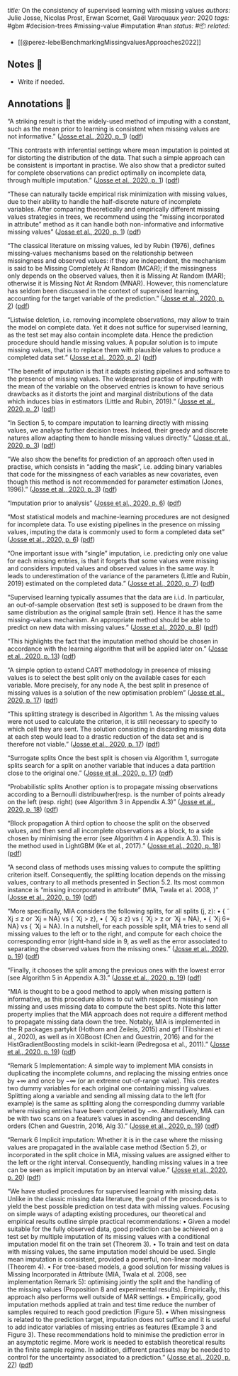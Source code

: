 *title:* On the consistency of supervised learning with missing values
*authors:* Julie Josse, Nicolas Prost, Erwan Scornet, Gaël Varoquaux
*year:* 2020
*tags:* #gbm #decision-trees #missing-value #imputation #nan 
*status:* #📦 
*related:*
- [[@perez-lebelBenchmarkingMissingvaluesApproaches2022]]
## Notes 📍
- Write if needed.

## Annotations 📖


“A striking result is that the widely-used method of imputing with a constant, such as the mean prior to learning is consistent when missing values are not informative.” ([Josse et al., 2020, p. 1](zotero://select/library/items/IV3UNULR)) ([pdf](zotero://open-pdf/library/items/HK8RPCRM?page=1&annotation=5QVYVDL4))

“This contrasts with inferential settings where mean imputation is pointed at for distorting the distribution of the data. That such a simple approach can be consistent is important in practise. We also show that a predictor suited for complete observations can predict optimally on incomplete data, through multiple imputation.” ([Josse et al., 2020, p. 1](zotero://select/library/items/IV3UNULR)) ([pdf](zotero://open-pdf/library/items/HK8RPCRM?page=1&annotation=34875C7U))

“These can naturally tackle empirical risk minimization with missing values, due to their ability to handle the half-discrete nature of incomplete variables. After comparing theoretically and empirically different missing values strategies in trees, we recommend using the “missing incorporated in attribute” method as it can handle both non-informative and informative missing values” ([Josse et al., 2020, p. 1](zotero://select/library/items/IV3UNULR)) ([pdf](zotero://open-pdf/library/items/HK8RPCRM?page=1&annotation=35WKNVW9))

“The classical literature on missing values, led by Rubin (1976), defines missing-values mechanisms based on the relationship between missingness and observed values: if they are independent, the mechanism is said to be Missing Completely At Random (MCAR); if the missingness only depends on the observed values, then it is Missing At Random (MAR); otherwise it is Missing Not At Random (MNAR). However, this nomenclature has seldom been discussed in the context of supervised learning, accounting for the target variable of the prediction.” ([Josse et al., 2020, p. 2](zotero://select/library/items/IV3UNULR)) ([pdf](zotero://open-pdf/library/items/HK8RPCRM?page=2&annotation=YI5CZ8V8))

“Listwise deletion, i.e. removing incomplete observations, may allow to train the model on complete data. Yet it does not suffice for supervised learning, as the test set may also contain incomplete data. Hence the prediction procedure should handle missing values. A popular solution is to impute missing values, that is to replace them with plausible values to produce a completed data set.” ([Josse et al., 2020, p. 2](zotero://select/library/items/IV3UNULR)) ([pdf](zotero://open-pdf/library/items/HK8RPCRM?page=2&annotation=FUKJZVNZ))

“The benefit of imputation is that it adapts existing pipelines and software to the presence of missing values. The widespread practise of imputing with the mean of the variable on the observed entries is known to have serious drawbacks as it distorts the joint and marginal distributions of the data which induces bias in estimators (Little and Rubin, 2019).” ([Josse et al., 2020, p. 2](zotero://select/library/items/IV3UNULR)) ([pdf](zotero://open-pdf/library/items/HK8RPCRM?page=2&annotation=CAUT4QUV))

“In Section 5, to compare imputation to learning directly with missing values, we analyse further decision trees. Indeed, their greedy and discrete natures allow adapting them to handle missing values directly.” ([Josse et al., 2020, p. 3](zotero://select/library/items/IV3UNULR)) ([pdf](zotero://open-pdf/library/items/HK8RPCRM?page=3&annotation=ZHCHXEQP))

“We also show the benefits for prediction of an approach often used in practise, which consists in “adding the mask”, i.e. adding binary variables that code for the missingness of each variables as new covariates, even though this method is not recommended for parameter estimation (Jones, 1996).” ([Josse et al., 2020, p. 3](zotero://select/library/items/IV3UNULR)) ([pdf](zotero://open-pdf/library/items/HK8RPCRM?page=3&annotation=U7756GTF))

“Imputation prior to analysis” ([Josse et al., 2020, p. 6](zotero://select/library/items/IV3UNULR)) ([pdf](zotero://open-pdf/library/items/HK8RPCRM?page=6&annotation=CR7CZ4GE))

“Most statistical models and machine-learning procedures are not designed for incomplete data. To use existing pipelines in the presence on missing values, imputing the data is commonly used to form a completed data set” ([Josse et al., 2020, p. 6](zotero://select/library/items/IV3UNULR)) ([pdf](zotero://open-pdf/library/items/HK8RPCRM?page=6&annotation=B36832XQ))

“One important issue with “single” imputation, i.e. predicting only one value for each missing entries, is that it forgets that some values were missing and considers imputed values and observed values in the same way. It leads to underestimation of the variance of the parameters (Little and Rubin, 2019) estimated on the completed data.” ([Josse et al., 2020, p. 7](zotero://select/library/items/IV3UNULR)) ([pdf](zotero://open-pdf/library/items/HK8RPCRM?page=7&annotation=C8HKB6GT))

“Supervised learning typically assumes that the data are i.i.d. In particular, an out-of-sample observation (test set) is supposed to be drawn from the same distribution as the original sample (train set). Hence it has the same missing-values mechanism. An appropriate method should be able to predict on new data with missing values.” ([Josse et al., 2020, p. 8](zotero://select/library/items/IV3UNULR)) ([pdf](zotero://open-pdf/library/items/HK8RPCRM?page=8&annotation=FDHUY7H9))

“This highlights the fact that the imputation method should be chosen in accordance with the learning algorithm that will be applied later on.” ([Josse et al., 2020, p. 13](zotero://select/library/items/IV3UNULR)) ([pdf](zotero://open-pdf/library/items/HK8RPCRM?page=13&annotation=DRJRXUK4))

“A simple option to extend CART methodology in presence of missing values is to select the best split only on the available cases for each variable. More precisely, for any node A, the best split in presence of missing values is a solution of the new optimisation problem” ([Josse et al., 2020, p. 17](zotero://select/library/items/IV3UNULR)) ([pdf](zotero://open-pdf/library/items/HK8RPCRM?page=17&annotation=RU4ZZ7JV))

“This splitting strategy is described in Algorithm 1. As the missing values were not used to calculate the criterion, it is still necessary to specify to which cell they are sent. The solution consisting in discarding missing data at each step would lead to a drastic reduction of the data set and is therefore not viable.” ([Josse et al., 2020, p. 17](zotero://select/library/items/IV3UNULR)) ([pdf](zotero://open-pdf/library/items/HK8RPCRM?page=17&annotation=U36IQAGN))

“Surrogate splits Once the best split is chosen via Algorithm 1, surrogate splits search for a split on another variable that induces a data partition close to the original one.” ([Josse et al., 2020, p. 17](zotero://select/library/items/IV3UNULR)) ([pdf](zotero://open-pdf/library/items/HK8RPCRM?page=17&annotation=69AXLE97))

“Probabilistic splits Another option is to propagate missing observations according to a Bernoulli distribuwher(resp.  is the number of points already on the left (resp. right) (see Algorithm 3 in Appendix A.3)” ([Josse et al., 2020, p. 18](zotero://select/library/items/IV3UNULR)) ([pdf](zotero://open-pdf/library/items/HK8RPCRM?page=18&annotation=RZ3GTFLX))

“Block propagation A third option to choose the split on the observed values, and then send all incomplete observations as a block, to a side chosen by minimising the error (see Algorithm 4 in Appendix A.3). This is the method used in LightGBM (Ke et al., 2017).” ([Josse et al., 2020, p. 18](zotero://select/library/items/IV3UNULR)) ([pdf](zotero://open-pdf/library/items/HK8RPCRM?page=18&annotation=7G6MQTX6))

“A second class of methods uses missing values to compute the splitting criterion itself. Consequently, the splitting location depends on the missing values, contrary to all methods presented in Section 5.2. Its most common instance is “missing incorporated in attribute” (MIA, Twala et al. 2008, )” ([Josse et al., 2020, p. 19](zotero://select/library/items/IV3UNULR)) ([pdf](zotero://open-pdf/library/items/HK8RPCRM?page=19&annotation=W5PPBJXU))

“More specifically, MIA considers the following splits, for all splits (j, z): • { ̃ Xj ≤ z or ̃ Xj = NA} vs { ̃ Xj > z}, • { ̃ Xj ≤ z} vs { ̃ Xj > z or ̃ Xj = NA}, • { ̃ Xj 6= NA} vs { ̃ Xj = NA}. In a nutshell, for each possible split, MIA tries to send all missing values to the left or to the right, and compute for each choice the corresponding error (right-hand side in 9, as well as the error associated to separating the observed values from the missing ones.” ([Josse et al., 2020, p. 19](zotero://select/library/items/IV3UNULR)) ([pdf](zotero://open-pdf/library/items/HK8RPCRM?page=19&annotation=V5DEHSCS))

“Finally, it chooses the split among the previous ones with the lowest error (see Algorithm 5 in Appendix A.3).” ([Josse et al., 2020, p. 19](zotero://select/library/items/IV3UNULR)) ([pdf](zotero://open-pdf/library/items/HK8RPCRM?page=19&annotation=K7XKH276))

“MIA is thought to be a good method to apply when missing pattern is informative, as this procedure allows to cut with respect to missing/ non missing and uses missing data to compute the best splits. Note this latter property implies that the MIA approach does not require a different method to propagate missing data down the tree. Notably, MIA is implemented in the R packages partykit (Hothorn and Zeileis, 2015) and grf (Tibshirani et al., 2020), as well as in XGBoost (Chen and Guestrin, 2016) and for the HistGradientBoosting models in scikit-learn (Pedregosa et al., 2011).” ([Josse et al., 2020, p. 19](zotero://select/library/items/IV3UNULR)) ([pdf](zotero://open-pdf/library/items/HK8RPCRM?page=19&annotation=TUX46ZNE))

“Remark 5 Implementation: A simple way to implement MIA consists in duplicating the incomplete columns, and replacing the missing entries once by +∞ and once by −∞ (or an extreme out-of-range value). This creates two dummy variables for each original one containing missing values. Splitting along a variable and sending all missing data to the left (for example) is the same as splitting along the corresponding dummy variable where missing entries have been completed by −∞. Alternatively, MIA can be with two scans on a feature’s values in ascending and descending orders (Chen and Guestrin, 2016, Alg 3).” ([Josse et al., 2020, p. 19](zotero://select/library/items/IV3UNULR)) ([pdf](zotero://open-pdf/library/items/HK8RPCRM?page=19&annotation=WW3JPTT5))

“Remark 6 Implicit imputation: Whether it is in the case where the missing values are propagated in the available case method (Section 5.2), or incorporated in the split choice in MIA, missing values are assigned either to the left or the right interval. Consequently, handling missing values in a tree can be seen as implicit imputation by an interval value.” ([Josse et al., 2020, p. 20](zotero://select/library/items/IV3UNULR)) ([pdf](zotero://open-pdf/library/items/HK8RPCRM?page=20&annotation=UFCPQBWY))

“We have studied procedures for supervised learning with missing data. Unlike in the classic missing data literature, the goal of the procedures is to yield the best possible prediction on test data with missing values. Focusing on simple ways of adapting existing procedures, our theoretical and empirical results outline simple practical recommendations: • Given a model suitable for the fully observed data, good prediction can be achieved on a test set by multiple imputation of its missing values with a conditional imputation model fit on the train set (Theorem 3). • To train and test on data with missing values, the same imputation model should be used. Single mean imputation is consistent, provided a powerful, non-linear model (Theorem 4). • For tree-based models, a good solution for missing values is Missing Incorporated in Attribute (MIA, Twala et al. 2008, see implementation Remark 5): optimising jointly the split and the handling of the missing values (Proposition 8 and experimental results). Empirically, this approach also performs well outside of MAR settings. • Empirically, good imputation methods applied at train and test time reduce the number of samples required to reach good prediction (Figure 5). • When missingness is related to the prediction target, imputation does not suffice and it is useful to add indicator variables of missing entries as features (Example 3 and Figure 3). These recommendations hold to minimise the prediction error in an asymptotic regime. More work is needed to establish theoretical results in the finite sample regime. In addition, different practises may be needed to control for the uncertainty associated to a prediction.” ([Josse et al., 2020, p. 27](zotero://select/library/items/IV3UNULR)) ([pdf](zotero://open-pdf/library/items/HK8RPCRM?page=27&annotation=TBAT5MBI))